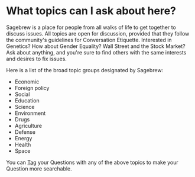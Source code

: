 # What topics can I ask about here? #
Sagebrew is a place for people from all walks of life to get together to 
discuss issues. All topics are open for discussion, provided that they follow 
the community's guidelines for Conversation Etiquette. Interested in Genetics? How about 
Gender Equality? Wall Street and the Stock Market? Ask about anything, 
and you're sure to find others with the same interests and desires to fix 
issues.

Here is a list of the broad topic groups designated by Sagebrew:

- Economic
- Foreign policy
- Social
- Education
- Science
- Environment
- Drugs
- Agriculture
- Defense
- Energy
- Health
- Space
 
You can [Tag][1] your Questions with any of the above topics to make your
Question more searchable.

[1]: /help/questions/tags/